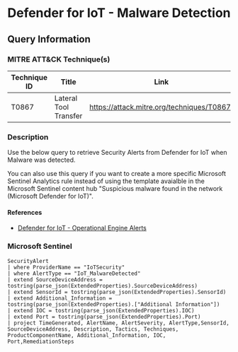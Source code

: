 # Defender for IoT - Malware Detection

## Query Information

### MITRE ATT&CK Technique(s)

| Technique ID | Title    | Link    |
| ---  | --- | --- |
| T0867 | Lateral Tool Transfer | https://attack.mitre.org/techniques/T0867/ |

### Description

Use the below query to retrieve Security Alerts from Defender for IoT when Malware was detected.

You can also use this query if you want to create a more specific Microsoft Sentinel Analytics rule instead of using the template avaialble in the Microsoft Sentinel content hub
"Suspicious malware found in the network (Microsoft Defender for IoT)".

#### References

- [Defender for IoT - Operational Engine Alerts](https://learn.microsoft.com/en-us/azure/defender-for-iot/organizations/alert-engine-messages#operational-engine-alerts)

### Microsoft Sentinel

```kql
SecurityAlert
| where ProviderName == "IoTSecurity"
| where AlertType == "IoT_MalwareDetected"
| extend SourceDeviceAddress = tostring(parse_json(ExtendedProperties).SourceDeviceAddress)
| extend SensorId = tostring(parse_json(ExtendedProperties).SensorId)
| extend Additional_Information = tostring(parse_json(ExtendedProperties).["Additional Information"])
| extend IOC = tostring(parse_json(ExtendedProperties).IOC)
| extend Port = tostring(parse_json(ExtendedProperties).Port)
| project TimeGenerated, AlertName, AlertSeverity, AlertType,SensorId, SourceDeviceAddress, Description, Tactics, Techniques, ProductComponentName, Additional_Information, IOC, Port,RemediationSteps
```
